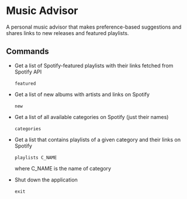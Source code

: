 # Music Advisor

A personal music advisor that makes preference-based suggestions and shares links to new releases and featured playlists.

## Commands
* Get a list of Spotify-featured playlists with their links fetched from Spotify API
\
\
```featured```

* Get a list of new albums with artists and links on Spotify
\
\
```new```

* Get a list of all available categories on Spotify (just their names)
\
\
```categories```


* Get a list that contains playlists of a given category and their links on Spotify
\
\
```playlists C_NAME```

   where C_NAME is the name of category


* Shut down the application
\
\
```exit```


